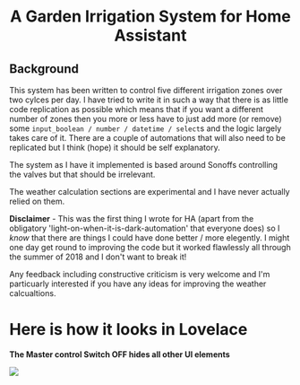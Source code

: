 <h1 align="center">A Garden Irrigation System for Home Assistant</h1>


<h2>Background</h2>

This system has been written to control five different irrigation zones over two cylces per day.  I have tried to write it in such a way that there is as little code replication as possible which means that if you want a different number of zones then you more or less have to just add more (or remove) some  ```input_boolean / number / datetime / select```s and the logic largely takes care of it. There are a couple of automations that will also need to be replicated but I think (hope) it should be self explanatory.

The system as I have it implemented is based around Sonoffs controlling the valves but that should be irrelevant.

The weather calculation sections are experimental and I have never actually relied on them. 

__Disclaimer__ - This was the first thing I wrote for HA (apart from the obligatory 'light-on-when-it-is-dark-automation' that everyone does) so I *know* that there are things I could have done better / more elegently. I might one day get round to improving the code but it worked flawlessly all through the summer of 2018 and I don't want to break it!

Any feedback including constructive criticism is very welcome and I'm particuarly interested if you have any ideas for improving the weather calcualtions.

<h1>Here is how it looks in Lovelace</h1> 


__The Master control Switch OFF hides all other UI elements__

<img src="https://github.com/kloggy/Home-Assistant/blob/master/packages/garden/Screenshots/MasterControlSwitch.png">
